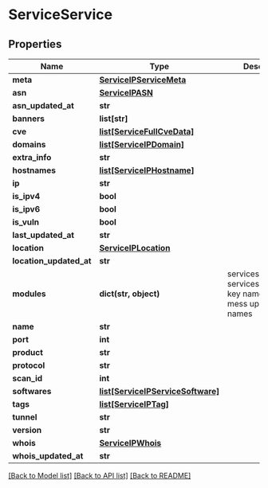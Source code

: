 # ServiceService

## Properties
Name | Type | Description | Notes
------------ | ------------- | ------------- | -------------
**meta** | [**ServiceIPServiceMeta**](ServiceIPServiceMeta.md) |  | [optional] 
**asn** | [**ServiceIPASN**](ServiceIPASN.md) |  | [optional] 
**asn_updated_at** | **str** |  | [optional] 
**banners** | **list[str]** |  | [optional] 
**cve** | [**list[ServiceFullCveData]**](ServiceFullCveData.md) |  | [optional] 
**domains** | [**list[ServiceIPDomain]**](ServiceIPDomain.md) |  | [optional] 
**extra_info** | **str** |  | [optional] 
**hostnames** | [**list[ServiceIPHostname]**](ServiceIPHostname.md) |  | [optional] 
**ip** | **str** |  | [optional] 
**is_ipv4** | **bool** |  | [optional] 
**is_ipv6** | **bool** |  | [optional] 
**is_vuln** | **bool** |  | [optional] 
**last_updated_at** | **str** |  | [optional] 
**location** | [**ServiceIPLocation**](ServiceIPLocation.md) |  | [optional] 
**location_updated_at** | **str** |  | [optional] 
**modules** | **dict(str, object)** | services.tls -&gt; services.modules.tls key names - if you mess up the key names | [optional] 
**name** | **str** |  | [optional] 
**port** | **int** |  | [optional] 
**product** | **str** |  | [optional] 
**protocol** | **str** |  | [optional] 
**scan_id** | **int** |  | [optional] 
**softwares** | [**list[ServiceIPServiceSoftware]**](ServiceIPServiceSoftware.md) |  | [optional] 
**tags** | [**list[ServiceIPTag]**](ServiceIPTag.md) |  | [optional] 
**tunnel** | **str** |  | [optional] 
**version** | **str** |  | [optional] 
**whois** | [**ServiceIPWhois**](ServiceIPWhois.md) |  | [optional] 
**whois_updated_at** | **str** |  | [optional] 

[[Back to Model list]](../README.md#documentation-for-models) [[Back to API list]](../README.md#documentation-for-api-endpoints) [[Back to README]](../README.md)

